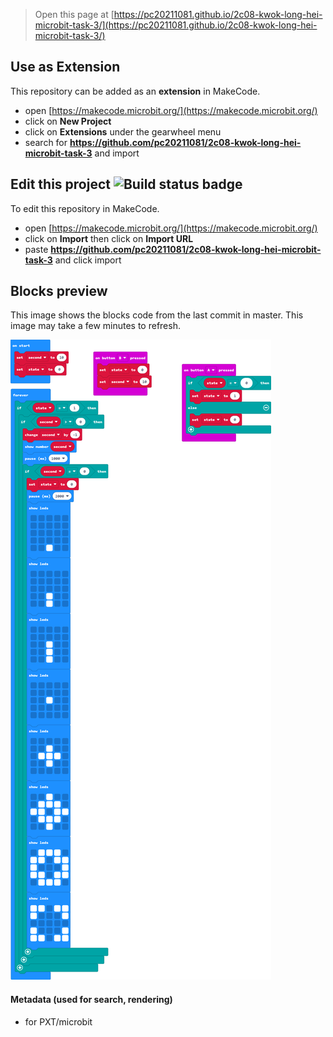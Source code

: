 
> Open this page at [https://pc20211081.github.io/2c08-kwok-long-hei-microbit-task-3/](https://pc20211081.github.io/2c08-kwok-long-hei-microbit-task-3/)

## Use as Extension

This repository can be added as an **extension** in MakeCode.

* open [https://makecode.microbit.org/](https://makecode.microbit.org/)
* click on **New Project**
* click on **Extensions** under the gearwheel menu
* search for **https://github.com/pc20211081/2c08-kwok-long-hei-microbit-task-3** and import

## Edit this project ![Build status badge](https://github.com/pc20211081/2c08-kwok-long-hei-microbit-task-3/workflows/MakeCode/badge.svg)

To edit this repository in MakeCode.

* open [https://makecode.microbit.org/](https://makecode.microbit.org/)
* click on **Import** then click on **Import URL**
* paste **https://github.com/pc20211081/2c08-kwok-long-hei-microbit-task-3** and click import

## Blocks preview

This image shows the blocks code from the last commit in master.
This image may take a few minutes to refresh.

![A rendered view of the blocks](https://github.com/pc20211081/2c08-kwok-long-hei-microbit-task-3/raw/master/.github/makecode/blocks.png)

#### Metadata (used for search, rendering)

* for PXT/microbit
<script src="https://makecode.com/gh-pages-embed.js"></script><script>makeCodeRender("{{ site.makecode.home_url }}", "{{ site.github.owner_name }}/{{ site.github.repository_name }}");</script>
